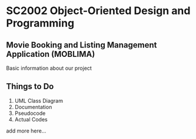 # SC2002 Object-Oriented Design and Programming
## Movie Booking and Listing Management Application (MOBLIMA)

Basic information about our project

## Things to Do
1. UML Class Diagram
2. Documentation
3. Pseudocode
4. Actual Codes

add more here...
